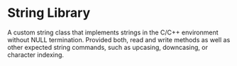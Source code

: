# String Library
A custom string class that implements strings in the C/C++ environment without NULL termination. Provided both, read and write methods as well as other expected string commands, such as upcasing, downcasing, or character indexing.
